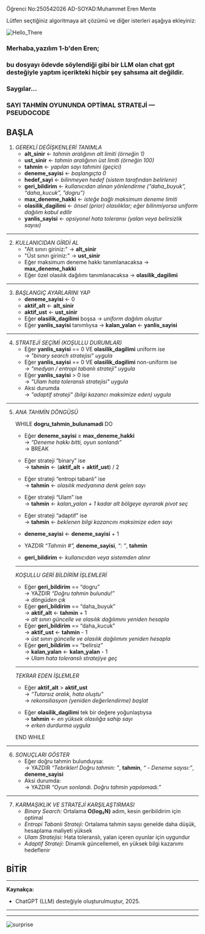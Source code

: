 Öğrenci No:250542026
AD-SOYAD:Muhammet Eren Mente

Lütfen seçtiğiniz algoritmaya ait çözümü ve diğer isterleri aşağıya ekleyiniz:







![Hello_There](https://media2.giphy.com/media/v1.Y2lkPTc5MGI3NjExYW0ydWU0NGRuMW93b2ZjdG54dmhpZmw2enIwbHFkajZkazJ1emh5ZCZlcD12MV9pbnRlcm5hbF9naWZfYnlfaWQmY3Q9Zw/Nx0rz3jtxtEre/giphy.gif)


### Merhaba,yazılım 1-b'den Eren;  
### bu dosyayı ödevde söylendiği gibi bir LLM olan chat gpt desteğiyle yaptım içerikteki hiçbir şey şahsıma ait değildir. 
### Saygılar...


### SAYI TAHMİN OYUNUNDA OPTİMAL STRATEJİ — PSEUDOCODE

## BAŞLA

1. *GEREKLİ DEĞİŞKENLERİ TANIMLA*  
   - **alt_sinir** ← *tahmin aralığının alt limiti (örneğin 1)*  
   - **ust_sinir** ← *tahmin aralığının üst limiti (örneğin 100)*  
   - **tahmin** ← *yapılan sayı tahmini (geçici)*  
   - **deneme_sayisi** ← *başlangıçta 0*  
   - **hedef_sayi** ← *bilinmeyen hedef (sistem tarafından belirlenir)*  
   - **geri_bildirim** ← *kullanıcıdan alınan yönlendirme (“daha_buyuk”, “daha_kucuk”, “dogru”)*  
   - **max_deneme_hakki** ← *isteğe bağlı maksimum deneme limiti*  
   - **olasilik_dagilimi** ← *önsel (prior) olasılıklar; eğer bilinmiyorsa uniform dağılım kabul edilir*  
   - **yanlis_sayisi** ← *opsiyonel hata toleransı (yalan veya belirsizlik sayısı)*  

---

2. *KULLANICIDAN GİRDİ AL*  
   - "Alt sınırı giriniz:" → **alt_sinir**  
   - "Üst sınırı giriniz:" → **ust_sinir**  
   - Eğer maksimum deneme hakkı tanımlanacaksa → **max_deneme_hakki**  
   - Eğer özel olasılık dağılımı tanımlanacaksa → **olasilik_dagilimi**  

---

3. *BAŞLANGIÇ AYARLARINI YAP*  
   - **deneme_sayisi** ← 0  
   - **aktif_alt** ← **alt_sinir**  
   - **aktif_ust** ← **ust_sinir**  
   - Eğer **olasilik_dagilimi** boşsa → *uniform dağılım oluştur*  
   - Eğer **yanlis_sayisi** tanımlıysa → **kalan_yalan** ← **yanlis_sayisi**  

---

4. *STRATEJİ SEÇİMİ (KOŞULLU DURUMLAR)*  
   - Eğer **yanlis_sayisi** == 0 VE **olasilik_dagilimi** uniform ise  
       → *"binary search stratejisi" uygula*  
   - Eğer **yanlis_sayisi** == 0 VE **olasilik_dagilimi** non-uniform ise  
       → *"medyan / entropi tabanlı strateji" uygula*  
   - Eğer **yanlis_sayisi** > 0 ise  
       → *"Ulam hata toleranslı stratejisi" uygula*  
   - Aksi durumda  
       → *"adaptif strateji" (bilgi kazancı maksimize eden) uygula*  

---

5. *ANA TAHMİN DÖNGÜSÜ*  

   WHILE **dogru_tahmin_bulunamadi** DO  
   - Eğer **deneme_sayisi** ≥ **max_deneme_hakki**  
       → *“Deneme hakkı bitti, oyun sonlandı”*  
       → BREAK  

   - Eğer strateji “binary” ise  
       → **tahmin** ← (**aktif_alt** + **aktif_ust**) / 2  
   - Eğer strateji “entropi tabanlı” ise  
       → **tahmin** ← *olasılık medyanına denk gelen sayı*  
   - Eğer strateji “Ulam” ise  
       → **tahmin** ← *kalan_yalan + 1 kadar alt bölgeye ayırarak pivot seç*  
   - Eğer strateji “adaptif” ise  
       → **tahmin** ← *beklenen bilgi kazancını maksimize eden sayı*  

   - **deneme_sayisi** ← **deneme_sayisi** + 1  
   - YAZDIR *“Tahmin #”,* **deneme_sayisi**, *“: ”*, **tahmin**  
   - **geri_bildirim** ← *kullanıcıdan veya sistemden alınır*  

   ---

   *KOŞULLU GERİ BİLDİRİM İŞLEMLERİ*  
   - Eğer **geri_bildirim** == “dogru”  
       → YAZDIR *“Doğru tahmin bulundu!”*  
       → *döngüden çık*  
   - Eğer **geri_bildirim** == “daha_buyuk”  
       → **aktif_alt** ← **tahmin** + 1  
       → *alt sınırı güncelle ve olasılık dağılımını yeniden hesapla*  
   - Eğer **geri_bildirim** == “daha_kucuk”  
       → **aktif_ust** ← **tahmin** - 1  
       → *üst sınırı güncelle ve olasılık dağılımını yeniden hesapla*  
   - Eğer **geri_bildirim** == “belirsiz”  
       → **kalan_yalan** ← **kalan_yalan** - 1  
       → *Ulam hata toleranslı stratejiye geç*  

   ---

   *TEKRAR EDEN İŞLEMLER*  
   - Eğer **aktif_alt** > **aktif_ust**  
       → *“Tutarsız aralık, hata oluştu”*  
       → *rekonsiliasyon (yeniden değerlendirme) başlat*  

   - Eğer **olasilik_dagilimi** tek bir değere yoğunlaştıysa  
       → **tahmin** ← *en yüksek olasılığa sahip sayı*  
       → *erken durdurma uygula*  

   END WHILE  

---

6. *SONUÇLARI GÖSTER*  
   - Eğer doğru tahmin bulunduysa:  
       → YAZDIR *“Tebrikler! Doğru tahmin: ”*, **tahmin**, *“ - Deneme sayısı:”*, **deneme_sayisi**  
   - Aksi durumda:  
       → YAZDIR *“Oyun sonlandı. Doğru tahmin yapılamadı.”*  

---

7. *KARMAŞIKLIK VE STRATEJİ KARŞILAŞTIRMASI*  
   - *Binary Search:* Ortalama **O(log₂N)** adım, kesin geribildirim için optimal  
   - *Entropi Tabanlı Strateji:* Ortalama tahmin sayısı genelde daha düşük, hesaplama maliyeti yüksek  
   - *Ulam Stratejisi:* Hata toleranslı, yalan içeren oyunlar için uygundur  
   - *Adaptif Strateji:* Dinamik güncellemeli, en yüksek bilgi kazanımı hedeflenir  

## BİTİR

---
**Kaynakça:**  
- ChatGPT (LLM) desteğiyle oluşturulmuştur, 2025.  
---
---


![surprise](https://ngdblog.africa/wp-content/uploads/2023/01/Wow-gif.gif)
